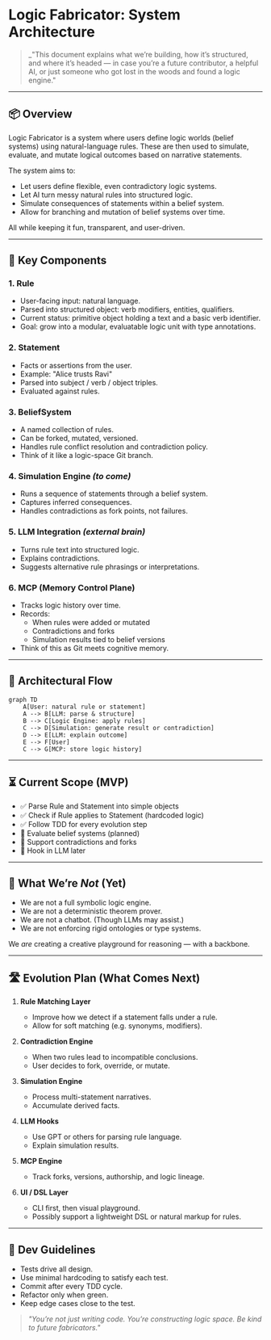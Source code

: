 # Logic Fabricator: System Architecture

> \_"This document explains what we’re building, how it’s structured, and where it’s headed — in case you’re a future contributor, a helpful AI, or just someone who got lost in the woods and found a logic engine."

---

## 📦 Overview

Logic Fabricator is a system where users define logic worlds (belief systems) using natural-language rules. These are then used to simulate, evaluate, and mutate logical outcomes based on narrative statements.

The system aims to:

- Let users define flexible, even contradictory logic systems.
- Let AI turn messy natural rules into structured logic.
- Simulate consequences of statements within a belief system.
- Allow for branching and mutation of belief systems over time.

All while keeping it fun, transparent, and user-driven.

---

## 🧱 Key Components

### 1. **Rule**

- User-facing input: natural language.
- Parsed into structured object: verb modifiers, entities, qualifiers.
- Current status: primitive object holding a text and a basic verb identifier.
- Goal: grow into a modular, evaluatable logic unit with type annotations.

### 2. **Statement**

- Facts or assertions from the user.
- Example: "Alice trusts Ravi"
- Parsed into subject / verb / object triples.
- Evaluated against rules.

### 3. **BeliefSystem**

- A named collection of rules.
- Can be forked, mutated, versioned.
- Handles rule conflict resolution and contradiction policy.
- Think of it like a logic-space Git branch.

### 4. **Simulation Engine** *(to come)*

- Runs a sequence of statements through a belief system.
- Captures inferred consequences.
- Handles contradictions as fork points, not failures.

### 5. **LLM Integration** *(external brain)*

- Turns rule text into structured logic.
- Explains contradictions.
- Suggests alternative rule phrasings or interpretations.

### 6. **MCP (Memory Control Plane)**

- Tracks logic history over time.
- Records:
  - When rules were added or mutated
  - Contradictions and forks
  - Simulation results tied to belief versions
- Think of this as Git meets cognitive memory.

---

## 🧭 Architectural Flow

```mermaid
graph TD
    A[User: natural rule or statement]
    A --> B[LLM: parse & structure]
    B --> C[Logic Engine: apply rules]
    C --> D[Simulation: generate result or contradiction]
    D --> E[LLM: explain outcome]
    E --> F[User]
    C --> G[MCP: store logic history]
```

---

## ⏳ Current Scope (MVP)

- ✅ Parse Rule and Statement into simple objects
- ✅ Check if Rule applies to Statement (hardcoded logic)
- ✅ Follow TDD for every evolution step
- 🚧 Evaluate belief systems (planned)
- 🚧 Support contradictions and forks
- 🚧 Hook in LLM later

---

## 📌 What We’re *Not* (Yet)

- We are not a full symbolic logic engine.
- We are not a deterministic theorem prover.
- We are not a chatbot. (Though LLMs may assist.)
- We are not enforcing rigid ontologies or type systems.

We *are* creating a creative playground for reasoning — with a backbone.

---

## 🛣️ Evolution Plan (What Comes Next)

1. **Rule Matching Layer**

   - Improve how we detect if a statement falls under a rule.
   - Allow for soft matching (e.g. synonyms, modifiers).

2. **Contradiction Engine**

   - When two rules lead to incompatible conclusions.
   - User decides to fork, override, or mutate.

3. **Simulation Engine**

   - Process multi-statement narratives.
   - Accumulate derived facts.

4. **LLM Hooks**

   - Use GPT or others for parsing rule language.
   - Explain simulation results.

5. **MCP Engine**

   - Track forks, versions, authorship, and logic lineage.

6. **UI / DSL Layer**

   - CLI first, then visual playground.
   - Possibly support a lightweight DSL or natural markup for rules.

---

## 🧪 Dev Guidelines

- Tests drive all design.
- Use minimal hardcoding to satisfy each test.
- Commit after every TDD cycle.
- Refactor only when green.
- Keep edge cases close to the test.

> *"You’re not just writing code. You’re constructing logic space. Be kind to future fabricators."*

